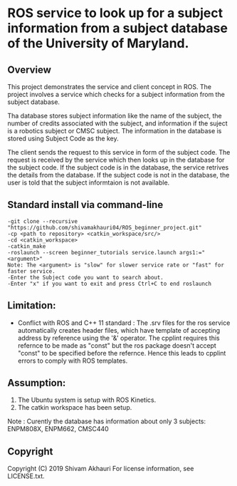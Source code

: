 # ROS service to look up for a subject information from a subject database of the University of Maryland.

## Overview

This project demonstrates the service and client concept in ROS. The project involves a service which checks for a subject information from the subject database.

Tha database stores subject information like the name of the subject, the number of credits associated with the subject, and information if the suject is a robotics subject or CMSC subject. The information in the database is stored using Subject Code as the key.

The client sends the request to this service in form of the subject code. The request is received by the service which then looks up in the database for the subject code.
If the subject code is in the database, the service retrives the details from the database. If the subject code is not in the database, the user is told that the subject informtaion is not available.



## Standard install via command-line

```
-git clone --recursive "https://github.com/shivamakhauri04/ROS_beginner_project.git"
-cp <path to repository> <catkin_workspace/src/>
-cd <catkin_workspace>
-catkin_make
-roslaunch --screen beginner_tutorials service.launch args1:="<argument>"
Note: The <argument> is "slow" for slower service rate or "fast" for faster service.
-Enter the Subject code you want to search about. 
-Enter "x" if you want to exit and press Ctrl+C to end roslaunch

```
## Limitation:
- Conflict with ROS and C++ 11 standard : The .srv files for the ros service automatically creates header files, which have template of accepting address by reference using the '&' operator. The cpplint requires this refernce to be made as "const" but the ros package doesn't accept "const" to be specified before the refernce. Hence this leads to cpplint errors to comply with ROS templates. 

## Assumption:
1. The Ubuntu system is setup with ROS Kinetics.
2. The catkin workspace has been setup.

Note : Curently the database has information about only 3 subjects: ENPM808X, ENPM662, CMSC440  


## Copyright

Copyright (C) 2019 Shivam Akhauri
For license information, see LICENSE.txt.